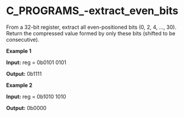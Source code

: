 # C_PROGRAMS_-extract_even_bits

From a 32-bit register, extract all even-positioned bits (0, 2, 4, …, 30).
Return the compressed value formed by only these bits (shifted to be consecutive).


**Example 1**

**Input:**  reg = 0b0101 0101 

**Output:** 0b1111


**Example 2**


**Input:** reg = 0b1010 1010 

**Output:** 0b0000
